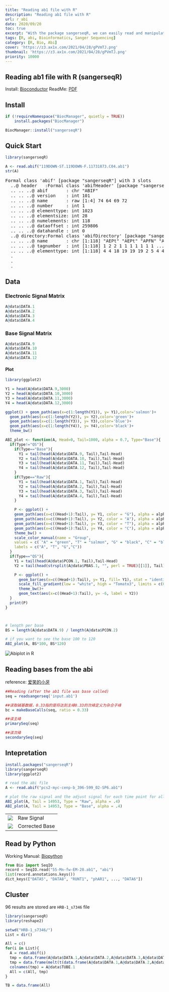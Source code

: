 ```yaml
---
title: "Reading ab1 file with R"
description: "Reading ab1 file with R"
url: r_abi
date: 2020/09/20
toc: true
excerpt: "With the package sangerseqR, we can easily read and manipulate abi files"
tags: [R, abi, Bioinformatics, Sanger Sequencing]
category: [R, Bio, Abi]
cover: 'https://z3.ax1x.com/2021/04/28/gPVmTJ.png'
thumbnail: 'https://z3.ax1x.com/2021/04/28/gPVmTJ.png'
priority: 10000
---
```


## Reading ab1 file with R (sangerseqR)

Install: [Bioconductor](http://www.bioconductor.org/packages/release/bioc/html/sangerseqR.html)
ReadMe: [PDF](http://www.bioconductor.org/packages/release/bioc/vignettes/sangerseqR/inst/doc/sangerseq_walkthrough.pdf)

## Install
```r
if (!requireNamespace("BiocManager", quietly = TRUE))
    install.packages("BiocManager")

BiocManager::install("sangerseqR")
```

## Quick Start
```r
library(sangerseqR)

A <- read.abif("119DOWN-ST.119DOWN-F.11731873.C04.ab1")
str(A)
```

<pre>
Formal class 'abif' [package "sangerseqR"] with 3 slots
  ..@ header   :Formal class 'abifHeader' [package "sangerseqR"] with 9 slots
  .. .. ..@ abif       : chr "ABIF"
  .. .. ..@ version    : int 101
  .. .. ..@ name       : raw [1:4] 74 64 69 72
  .. .. ..@ number     : int 1
  .. .. ..@ elementtype: int 1023
  .. .. ..@ elementsize: int 28
  .. .. ..@ numelements: int 118
  .. .. ..@ dataoffset : int 259806
  .. .. ..@ datahandle : int 0
  ..@ directory:Formal class 'abifDirectory' [package "sangerseqR"] with 7 slots
  .. .. ..@ name       : chr [1:118] "AEPt" "AEPt" "APFN" "APXV" ...
  .. .. ..@ tagnumber  : int [1:118] 1 2 2 1 1 1 1 1 1 1 ...
  .. .. ..@ elementtype: int [1:118] 4 4 18 19 19 19 2 5 4 4 ...
  .
  .
  .
</pre>

## Data
### Electronic Signal Matrix
```r
A@data$DATA.1
A@data$DATA.2
A@data$DATA.3
A@data$DATA.4
```

### Base Signal Matrix
```r
A@data$DATA.9
A@data$DATA.10
A@data$DATA.11
A@data$DATA.12
```
#### Plot
```r
library(ggplot2)

Y1 = head(A@data$DATA.9,3000)
Y2 = head(A@data$DATA.10,3000)
Y3 = head(A@data$DATA.11,3000)
Y4 = head(A@data$DATA.12,3000)

ggplot() + geom_path(aes(x=c(1:length(Y1)), y= Y1),color='salmon')+
  geom_path(aes(x=c(1:length(Y2)), y= Y2),color='green')+
  geom_path(aes(x=c(1:length(Y3)), y= Y3),color='blue')+
  geom_path(aes(x=c(1:length(Y4)), y= Y4),color='black')+
  theme_bw()

ABI_plot <- function(A, Head=0, Tail=1000, alpha = 0.7, Type="Base"){
  if(Type!="QS"){
    if(Type=="Base"){
      Y1 = tail(head(A@data$DATA.9, Tail),Tail-Head)
      Y2 = tail(head(A@data$DATA.10, Tail),Tail-Head)
      Y3 = tail(head(A@data$DATA.11, Tail),Tail-Head)
      Y4 = tail(head(A@data$DATA.12, Tail),Tail-Head)
    }
    if(Type=="Raw"){
      Y1 = tail(head(A@data$DATA.1, Tail),Tail-Head)
      Y2 = tail(head(A@data$DATA.2, Tail),Tail-Head)
      Y3 = tail(head(A@data$DATA.3, Tail),Tail-Head)
      Y4 = tail(head(A@data$DATA.4, Tail),Tail-Head)
    }

    P <- ggplot() +
    geom_path(aes(x=c((Head+1):Tail), y= Y1, color = "G"), alpha = alpha)+
    geom_path(aes(x=c((Head+1):Tail), y= Y2, color = "A"), alpha = alpha)+
    geom_path(aes(x=c((Head+1):Tail), y= Y3, color = "T"), alpha = alpha)+
    geom_path(aes(x=c((Head+1):Tail), y= Y4, color = "C"), alpha = alpha)+
    theme_bw() +
    scale_color_manual(name = "Group",
    values = c( "A" = "green", "T" = "salmon", "G" = "black", "C" = "blue"),
    labels = c("A", "T", "G","C"))
  }
  if(Type=="QS"){
    Y1 = tail(head(A@data$PCON.1, Tail),Tail-Head)
    Y2 = tail(head(strsplit(A@data$PBAS.1, "", perl = TRUE)[[1]], Tail),Tail-Head)

    P <- ggplot() +
      geom_bar(aes(x=c((Head+1):Tail), y= Y1, fill= Y1), stat = "identity", alpha =1)+
      scale_fill_gradient(low = "white", high = "Tomato3", limits = c(0,62)) +
      theme_bw()+
      geom_text(aes(x=c((Head+1):Tail), y= -6, label = Y2))
  }
  print(P)
}



# length per base
BS = length(A@data$DATA.9) / length(A@data$PCON.2)

# if you want to see the base 100 to 120
ABI_plot(A, BS*100, BS*120)
```

![Abiplot in R](https://z3.ax1x.com/2021/04/28/gPVmTJ.png)

## Reading bases from the abi

reference: [爱笑的小牙](https://blog.csdn.net/Cassiel60/article/details/89396259)

```r
##Reading (after the ab1 file was base called)
seq = readsangerseq('input.ab1')

##读取碱基数据，0.33指的是将达到主峰0.33的次峰定义为杂合子峰
bc = makeBaseCalls(seq, ratio = 0.33)

##读主峰
primarySeq(seq)

##读次峰
secondarySeq(seq)
```

## Intepretation

```r
install.packages("sangerseqR")
library(sangerseqR)
library(ggplot2)

# read the abi file
A <- read.abif("pcs2-myc-cenp-b_396-599_02-SP6.ab1")

# plot the raw signal and the adjust signal for each time point for all 4 channels.
ABI_plot(A, Tail = 14953, Type = "Raw", alpha = .4)
ABI_plot(A, Tail = 14953, Type = "Base", alpha = .4)
```


|||
|:-:|:-|
|![](https://s1.ax1x.com/2022/04/26/LTOwdI.png)|Raw Signal|
|![](https://s1.ax1x.com/2022/04/26/LTO0ot.png)|Corrected Base|

## Read by Python
Working Manual: [Biopython](https://biopython.org/wiki/ABI_traces)

```python
from Bio import SeqIO
record = SeqIO.read("55-Mn-fw-EM-28.ab1", "abi")
list(record.annotations.keys())
dict_keys(["DATA5", "DATA8", "RUNT1", "phAR1", ..., "DATA6"])
```

## Cluster

96 results are stored are `HRB-1_s7346` file
```r
library(sangerseqR)
library(reshape2)

setwd("HRB-1_s7346/")
List = dir()

All = c()
for(i in List){
  A = read.abif(i)
  tmp = data.frame(A@data$DATA.1,A@data$DATA.2,A@data$DATA.3,A@data$DATA.4)
  tmp = data.frame(melt(t(data.frame(A@data$DATA.1,A@data$DATA.2,A@data$DATA.3,A@data$DATA.4)))$value)
  colnames(tmp) = A@data$TUBE.1
  All = c(All, tmp)
}

TB = data.frame(All)
```
